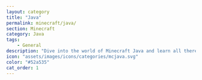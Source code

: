 ```yaml
---
layout: category
title: "Java"
permalink: minecraft/java/
section: Minecraft
category: Java
tags:
    - General
description: "Dive into the world of Minecraft Java and learn all there is."
icon: "assets/images/icons/categories/mcjava.svg"
color: "#52a535"
cat_order: 1
---
```

